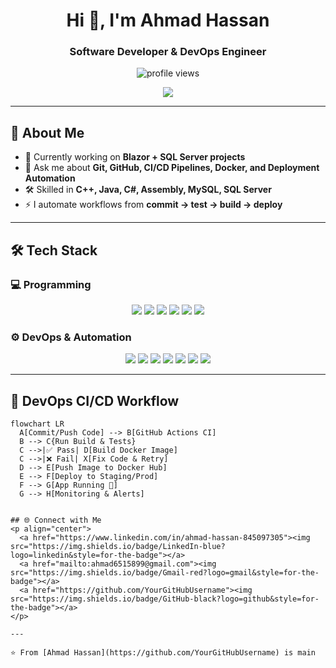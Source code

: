 
<!-- Profile Header -->
<h1 align="center">Hi 👋, I'm Ahmad Hassan</h1>
<h3 align="center">Software Developer & DevOps Engineer</h3>

<p align="center">
  <img src="https://komarev.com/ghpvc/?username=YourGitHubUsername&label=Profile%20views" alt="profile views"/>
</p>

<!-- Typing Effect -->
<p align="center">
  <a href="https://github.com/DenverCoder1/readme-typing-svg">
    <img src="https://readme-typing-svg.herokuapp.com?lines=Software+Developer;DevOps+Engineer;Git+%7C+GitHub+%7C+CI%2FCD;Docker+%7C+Deployment+Automation;C%2B%2B+%7C+Java+%7C+C%23+%7C+Assembly&center=true&width=650&height=50">
  </a>
</p>

---

## 🚀 About Me
- 🌱 Currently working on **Blazor + SQL Server projects**
- 💬 Ask me about **Git, GitHub, CI/CD Pipelines, Docker, and Deployment Automation**
- 🛠️ Skilled in **C++, Java, C#, Assembly, MySQL, SQL Server**
- ⚡ I automate workflows from **commit → test → build → deploy**

---

## 🛠️ Tech Stack

### 💻 Programming
<p align="center">
  <img src="https://img.shields.io/badge/C++-00599C?style=for-the-badge&logo=c%2B%2B&logoColor=white"/>
  <img src="https://img.shields.io/badge/Java-ED8B00?style=for-the-badge&logo=java&logoColor=white"/>
  <img src="https://img.shields.io/badge/C%23-239120?style=for-the-badge&logo=c-sharp&logoColor=white"/>
  <img src="https://img.shields.io/badge/Assembly-6E4C13?style=for-the-badge"/>
  <img src="https://img.shields.io/badge/MySQL-4479A1?style=for-the-badge&logo=mysql&logoColor=white"/>
  <img src="https://img.shields.io/badge/SQL%20Server-CC2927?style=for-the-badge&logo=microsoftsqlserver&logoColor=white"/>
</p>

### ⚙️ DevOps & Automation
<p align="center">
  <img src="https://img.shields.io/badge/Git-F05032?style=for-the-badge&logo=git&logoColor=white"/>
  <img src="https://img.shields.io/badge/GitHub-181717?style=for-the-badge&logo=github&logoColor=white"/>
  <img src="https://img.shields.io/badge/GitHub_Actions-2088FF?style=for-the-badge&logo=github-actions&logoColor=white"/>
  <img src="https://img.shields.io/badge/Jenkins-D24939?style=for-the-badge&logo=jenkins&logoColor=white"/>
  <img src="https://img.shields.io/badge/Docker-2496ED?style=for-the-badge&logo=docker&logoColor=white"/>
  <img src="https://img.shields.io/badge/Kubernetes-326CE5?style=for-the-badge&logo=kubernetes&logoColor=white"/>
  <img src="https://img.shields.io/badge/Deployment%20Automation-0A66C2?style=for-the-badge&logo=azure-devops&logoColor=white"/>
</p>

---

## 🔁 DevOps CI/CD Workflow
```mermaid
flowchart LR
  A[Commit/Push Code] --> B[GitHub Actions CI]
  B --> C{Run Build & Tests}
  C -->|✅ Pass| D[Build Docker Image]
  C -->|❌ Fail| X[Fix Code & Retry]
  D --> E[Push Image to Docker Hub]
  E --> F[Deploy to Staging/Prod]
  F --> G[App Running 🚀]
  G --> H[Monitoring & Alerts]


## 🌐 Connect with Me  
<p align="center">
  <a href="https://www.linkedin.com/in/ahmad-hassan-845097305"><img src="https://img.shields.io/badge/LinkedIn-blue?logo=linkedin&style=for-the-badge"></a>
  <a href="mailto:ahmad6515899@gmail.com"><img src="https://img.shields.io/badge/Gmail-red?logo=gmail&style=for-the-badge"></a>
  <a href="https://github.com/YourGitHubUsername"><img src="https://img.shields.io/badge/GitHub-black?logo=github&style=for-the-badge"></a>
</p>

---

⭐️ From [Ahmad Hassan](https://github.com/YourGitHubUsername) is main 
